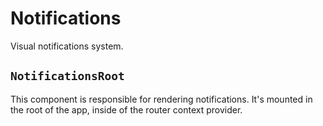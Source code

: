 # Notifications

Visual notifications system.

## `NotificationsRoot`

This component is responsible for rendering notifications. It's mounted in the root of the app, inside of the router context provider.
